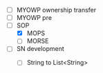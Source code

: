 - [ ] MYOWP ownership transfer
- [ ] MYOWP pre
- [ ] SOP 
	- [x] MOPS
	- [ ] MORSE
- [ ] SN development
	- [ ] String to List\<String\>
	
